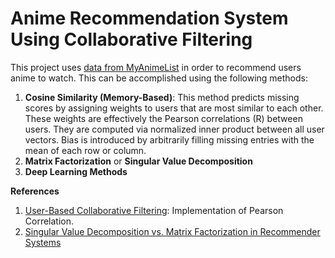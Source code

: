 # Anime Recommendation System Using Collaborative Filtering
This project uses [data from MyAnimeList](https://www.kaggle.com/datasets/svanoo/myanimelist-dataset) in order to recommend users anime to watch. This can be accomplished using the following methods:
1. **Cosine Similarity (Memory-Based)**: This method predicts missing scores by assigning weights to users that are most similar to each other. These weights are effectively the Pearson correlations (R) between users. They are computed via normalized inner product between all user vectors. Bias is introduced by arbitrarily filling missing entries with the mean of each row or column.
2. **Matrix Factorization** or **Singular Value Decomposition**
3. **Deep Learning Methods**

**References**
1. [User-Based Collaborative Filtering](https://www.geeksforgeeks.org/user-based-collaborative-filtering/): Implementation of Pearson Correlation.
2. [Singular Value Decomposition vs. Matrix Factorization in Recommender Systems](https://www.freecodecamp.org/news/singular-value-decomposition-vs-matrix-factorization-in-recommender-systems-b1e99bc73599/)
   
